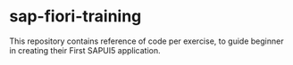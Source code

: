 # sap-fiori-training
This repository contains reference of code per exercise, to guide beginner in creating their First SAPUI5 application.
